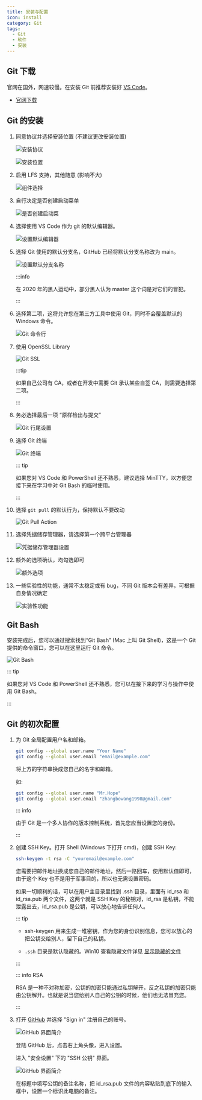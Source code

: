 ```yaml
---
title: 安装与配置
icon: install
category: Git
tags:
  - Git
  - 软件
  - 安装
---
```


## Git 下载

官网在国外，网速较慢。在安装 Git 前推荐安装好 [VS Code](../vscode/readme.md)。

- [官网下载](https://git-scm.com/downloads/)

## Git 的安装

1. 同意协议并选择安装位置 (不建议更改安装位置)

   ![安装协议](./assets/install1.png)

   ![安装位置](./assets/install2.png)

1. 启用 LFS 支持，其他随意 (影响不大)

   ![组件选择](./assets/install3.png)

1. 自行决定是否创建启动菜单

   ![是否创建启动菜](./assets/install4.png)

1. 选择使用 VS Code 作为 git 的默认编辑器。

   ![设置默认编辑器](./assets/install5.png)

1. 选择 Git 使用的默认分支名，GitHub 已经将默认分支名称改为 main。

   ![设置默认分支名称](./assets/install6.png)

   :::info

   在 2020 年的黑人运动中，部分黑人认为 master 这个词是对它们的冒犯。

   :::

1. 选择第二项，这将允许您在第三方工具中使用 Git，同时不会覆盖默认的 Windows 命令。

   ![Git 命令行](./assets/install7.png)

1. 使用 OpenSSL Library

   ![Git SSL](./assets/install8.png)

   :::tip

   如果自己公司有 CA，或者在开发中需要 Git 承认某些自签 CA，则需要选择第二项。

   :::

1. 务必选择最后一项 “原样检出与提交”

   ![Git 行尾设置](./assets/install9.png)

1. 选择 Git 终端

   ![Git 终端](./assets/install10.png)

   ::: tip

   如果您对 VS Code 和 PowerShell 还不熟悉，建议选择 MinTTY，以方便您接下来在学习中对 Git Bash 的临时使用。

   :::

1. 选择 `git pull` 的默认行为，保持默认不要改动

   ![Git Pull Action](./assets/install11.png)

1. 选择凭据储存管理器，请选择第一个跨平台管理器

   ![凭据储存管理器设置](./assets/install12.png)

1. 额外的选项确认，均勾选即可

   ![额外选项](./assets/install13.png)

1. 一些实验性的功能，通常不太稳定或有 bug，不同 Git 版本会有差异，可根据自身情况确定

   ![实验性功能](./assets/install14.png)

## Git Bash

安装完成后，您可以通过搜索找到“Git Bash” (Mac 上叫 Git Shell)，这是一个 Git 提供的命令窗口，您可以在这里运行 Git 命令。

![Git Bash](./assets/shell.png)

::: tip

如果您对 VS Code 和 PowerShell 还不熟悉，您可以在接下来的学习与操作中使用 Git Bash。

:::

## Git 的初次配置

1. 为 Git 全局配置用户名和邮箱。

   ```bash
   git config --global user.name "Your Name"
   git config --global user.email "email@example.com"
   ```

   将上方的字符串换成您自己的名字和邮箱。

   如:

   ```bash
   git config --global user.name "Mr.Hope"
   git config --global user.email "zhangbowang1998@gmail.com"
   ```

   ::: info

   由于 Git 是一个多人协作的版本控制系统，首先您应当设置您的身份。

   :::

1. 创建 SSH Key。打开 Shell (Windows 下打开 cmd)，创建 SSH Key:

   ```bash
   ssh-keygen -t rsa -C "youremail@example.com"
   ```

   您需要把邮件地址换成您自己的邮件地址，然后一路回车，使用默认值即可，由于这个 Key 也不是用于军事目的，所以也无需设置密码。

   如果一切顺利的话，可以在用户主目录里找到 .ssh 目录，里面有 id_rsa 和 id_rsa.pub 两个文件，这两个就是 SSH Key 的秘钥对，id_rsa 是私钥，不能泄露出去，id_rsa.pub 是公钥，可以放心地告诉任何人。

   ::: tip

   - ssh-keygen 用来生成一堆密钥，作为您的身份识别信息，您可以放心的把公钥交给别人，留下自己的私钥。

   - `.ssh` 目录是默认隐藏的。Win10 查看隐藏文件详见 [显示隐藏的文件](../../code/windows/hidden-file.md)

   :::

   ::: info RSA

   RSA 是一种不对称加密，公钥的加密只能通过私钥解开，反之私钥的加密只能由公钥解开。也就是说当您给别人自己的公钥的时候，他们也无法冒充您。

   :::

1. 打开 [GitHub](https://github.com) 并选择 "Sign in" 注册自己的账号。

   ![GitHub 界面简介](./assets/github.png)

   登陆 GitHub 后，点击右上角头像，进入设置。

   进入 "安全设置" 下的 "SSH 公钥" 界面。

   ![GitHub 界面简介](./assets/githubSSH.png)

   在标题中填写公钥的备注名称，把 id_rsa.pub 文件的内容粘贴到底下的输入框中，设置一个标识此电脑的备注。
